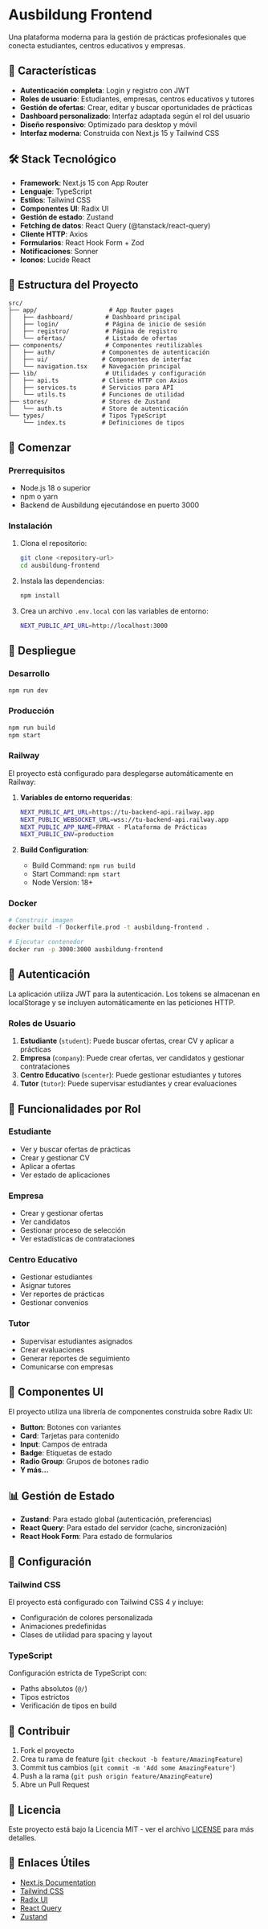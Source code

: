 # Ausbildung Frontend

Una plataforma moderna para la gestión de prácticas profesionales que conecta estudiantes, centros educativos y empresas.

## 🚀 Características

- **Autenticación completa**: Login y registro con JWT
- **Roles de usuario**: Estudiantes, empresas, centros educativos y tutores
- **Gestión de ofertas**: Crear, editar y buscar oportunidades de prácticas
- **Dashboard personalizado**: Interfaz adaptada según el rol del usuario
- **Diseño responsivo**: Optimizado para desktop y móvil
- **Interfaz moderna**: Construida con Next.js 15 y Tailwind CSS

## 🛠️ Stack Tecnológico

- **Framework**: Next.js 15 con App Router
- **Lenguaje**: TypeScript
- **Estilos**: Tailwind CSS
- **Componentes UI**: Radix UI
- **Gestión de estado**: Zustand
- **Fetching de datos**: React Query (@tanstack/react-query)
- **Cliente HTTP**: Axios
- **Formularios**: React Hook Form + Zod
- **Notificaciones**: Sonner
- **Iconos**: Lucide React

## 📁 Estructura del Proyecto

```
src/
├── app/                    # App Router pages
│   ├── dashboard/         # Dashboard principal
│   ├── login/             # Página de inicio de sesión
│   ├── registro/          # Página de registro
│   └── ofertas/           # Listado de ofertas
├── components/            # Componentes reutilizables
│   ├── auth/             # Componentes de autenticación
│   ├── ui/               # Componentes de interfaz
│   └── navigation.tsx    # Navegación principal
├── lib/                   # Utilidades y configuración
│   ├── api.ts            # Cliente HTTP con Axios
│   ├── services.ts       # Servicios para API
│   └── utils.ts          # Funciones de utilidad
├── stores/               # Stores de Zustand
│   └── auth.ts           # Store de autenticación
└── types/                # Tipos TypeScript
    └── index.ts          # Definiciones de tipos
```

## 🚦 Comenzar

### Prerrequisitos

- Node.js 18 o superior
- npm o yarn
- Backend de Ausbildung ejecutándose en puerto 3000

### Instalación

1. Clona el repositorio:
   ```bash
   git clone <repository-url>
   cd ausbildung-frontend
   ```

2. Instala las dependencias:
   ```bash
   npm install
   ```

3. Crea un archivo `.env.local` con las variables de entorno:
   ```bash
   NEXT_PUBLIC_API_URL=http://localhost:3000
   ```

## 🚀 Despliegue

### Desarrollo
```bash
npm run dev
```

### Producción
```bash
npm run build
npm start
```

### Railway
El proyecto está configurado para desplegarse automáticamente en Railway:

1. **Variables de entorno requeridas**:
   ```bash
   NEXT_PUBLIC_API_URL=https://tu-backend-api.railway.app
   NEXT_PUBLIC_WEBSOCKET_URL=wss://tu-backend-api.railway.app
   NEXT_PUBLIC_APP_NAME=FPRAX - Plataforma de Prácticas
   NEXT_PUBLIC_ENV=production
   ```

2. **Build Configuration**:
   - Build Command: `npm run build`
   - Start Command: `npm start`
   - Node Version: 18+

### Docker
```bash
# Construir imagen
docker build -f Dockerfile.prod -t ausbildung-frontend .

# Ejecutar contenedor
docker run -p 3000:3000 ausbildung-frontend
```

## 🔐 Autenticación

La aplicación utiliza JWT para la autenticación. Los tokens se almacenan en localStorage y se incluyen automáticamente en las peticiones HTTP.

### Roles de Usuario

1. **Estudiante** (`student`): Puede buscar ofertas, crear CV y aplicar a prácticas
2. **Empresa** (`company`): Puede crear ofertas, ver candidatos y gestionar contrataciones
3. **Centro Educativo** (`scenter`): Puede gestionar estudiantes y tutores
4. **Tutor** (`tutor`): Puede supervisar estudiantes y crear evaluaciones

## 📱 Funcionalidades por Rol

### Estudiante
- Ver y buscar ofertas de prácticas
- Crear y gestionar CV
- Aplicar a ofertas
- Ver estado de aplicaciones

### Empresa
- Crear y gestionar ofertas
- Ver candidatos
- Gestionar proceso de selección
- Ver estadísticas de contrataciones

### Centro Educativo
- Gestionar estudiantes
- Asignar tutores
- Ver reportes de prácticas
- Gestionar convenios

### Tutor
- Supervisar estudiantes asignados
- Crear evaluaciones
- Generar reportes de seguimiento
- Comunicarse con empresas

## 🎨 Componentes UI

El proyecto utiliza una librería de componentes construida sobre Radix UI:

- **Button**: Botones con variantes
- **Card**: Tarjetas para contenido
- **Input**: Campos de entrada
- **Badge**: Etiquetas de estado
- **Radio Group**: Grupos de botones radio
- **Y más...**

## 📊 Gestión de Estado

- **Zustand**: Para estado global (autenticación, preferencias)
- **React Query**: Para estado del servidor (cache, sincronización)
- **React Hook Form**: Para estado de formularios

## 🔧 Configuración

### Tailwind CSS
El proyecto está configurado con Tailwind CSS 4 y incluye:
- Configuración de colores personalizada
- Animaciones predefinidas
- Clases de utilidad para spacing y layout

### TypeScript
Configuración estricta de TypeScript con:
- Paths absolutos (`@/`)
- Tipos estrictos
- Verificación de tipos en build

## 🤝 Contribuir

1. Fork el proyecto
2. Crea tu rama de feature (`git checkout -b feature/AmazingFeature`)
3. Commit tus cambios (`git commit -m 'Add some AmazingFeature'`)
4. Push a la rama (`git push origin feature/AmazingFeature`)
5. Abre un Pull Request

## 📄 Licencia

Este proyecto está bajo la Licencia MIT - ver el archivo [LICENSE](LICENSE) para más detalles.

## 🔗 Enlaces Útiles

- [Next.js Documentation](https://nextjs.org/docs)
- [Tailwind CSS](https://tailwindcss.com/)
- [Radix UI](https://www.radix-ui.com/)
- [React Query](https://tanstack.com/query/latest)
- [Zustand](https://github.com/pmndrs/zustand)
